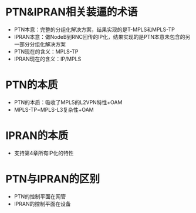 # PTN&IPRAN相关装逼的术语

* PTN本意：完整的分组化解决方案，结果实现的是T-MPLS和MPLS-TP
* IPRAN本意：做NodeB到RNC回传的IP化，结果实现的是PTN本意未包含的另一部分分组化解决方案
* PTN现在的含义：MPLS-TP
* IPRAN现在的含义：IP/MPLS

# PTN的本质

* PTN的本质：吸收了MPLS的L2VPN特性+OAM
* MPLS-TP=MPLS-L3复杂性+OAM

# IPRAN的本质

* 支持第4章所有IP化的特性

# PTN与IPRAN的区别

* PTN的控制平面在网管
* IPRAN的控制平面在设备



